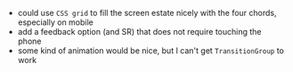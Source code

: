 - could use `CSS grid` to fill the screen estate nicely with the four chords, especially on mobile
- add a feedback option (and SR) that does not require touching the phone
- some kind of animation would be nice, but I can't get `TransitionGroup` to work